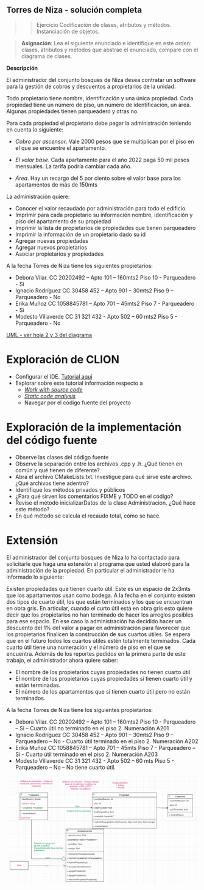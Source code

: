 ## Torres de Niza - solución completa

> > Ejercicio Codificación de clases, atributos y métodos.
> Instanciación de objetos.

> **Asignación**: Lea el siguiente enunciado e identifique en este orden: clases, atributos y métodos que abstrae el enunciado, compare con el diagrama de clases.

**Descripción**

El administrador del conjunto bosques de Niza desea contratar un software para la gestión de cobros y descuentos a
propietarios de la unidad.

Todo propietario tiene nombre, identificación y una única propiedad. Cada propiedad tiene un número de piso, un número
de identificación, un área. Algunas propiedades tienen parqueadero y otras no.

Para cada propiedad el propietario debe pagar la administración teniendo en cuenta lo siguiente:

* _Cobro por ascensor_. Vale 2000 pesos que se multiplican por el piso en el que se encuentre el apartamento.

* _El valor base_. Cada apartamento para el año 2022 paga 50 mil pesos mensuales. La tarifa podría cambiar cada año.

* _Área_. Hay un recargo del 5 por ciento sobre el valor base para los apartamentos de más de 150mts

La administración quiere:

* Conocer el valor recaudado por administración para todo el edificio.
* Imprimir para cada propietario su información nombre, identificación y piso del apartamento de su propiedad
* Imprimir la lista de propietarios de propiedades que tienen parqueadero
* Imprimir la información de un propietario dado su id
* Agregar nuevas propiedades
* Agregar nuevos propietarios
* Asociar propietarios y propiedades

A la fecha Torres de Niza tiene los siguientes propietarios:

* Debora Vilar. CC 20202492 – Apto 101 – 160mts2 Piso 10 - Parqueadero - Si
* Ignacio Rodríguez CC 30458 452 – Apto 901 – 30mts2 Piso 9 – Parqueadero - No
* Erika Muñoz CC 1058845781 – Apto 701 – 45mts2 Piso 7 - Parqueadero - Si
* Modesto Villaverde CC 31 321 432 - Apto 502 – 60 mts2 Piso 5 - Parqueadero - No

[UML - ver hoja 2 y 3 del diagrama](https://drive.google.com/file/d/1uKyTly6pnvLsX4TSfNTthTUHIbtDNFkw/view?usp=sharing)

# Exploración de CLION

* Configurar el
  IDE. [Tutorial aquí](https://www.jetbrains.com/help/clion/quick-tutorial-on-configuring-clion-on-windows.html#MinGW)
* Explorar sobre este tutorial información respecto a
    * [_Work with source code_](https://www.jetbrains.com/help/clion/working-with-source-code.html#code_folding)
    * [_Static code analysis_](https://www.jetbrains.com/help/clion/code-inspection.html)
    * Navegar por el código fuente del proyecto

# Exploración de la implementación del código fuente

* Observe las clases del código fuente
* Observe la separación entre los archivos .cpp y .h. ¿Qué tienen en común y qué tienen de diferente?
* Abra el archivo CMakeLists.txt. Investigue para qué sirve este archivo. ¿Qué archivos tiene adentro?
* Identifique los métodos privados y públicos
* ¿Para qué sirven los comentarios FIXME y TODO en el código?
* Revise el método inicializarDatos de la clase Administracion. ¿Qué hace este método?
* En qué método se calcula el recaudo total, cómo se hace.


# Extensión
El administrador del conjunto bosques de Niza lo ha contactado para solicitarle que haga una extensión al programa que usted elaboró para la administración de la propiedad. En particular el administrador le ha informado lo siguiente:

Existen propiedades que tienen cuarto útil. Este es un espacio de 2x3mts que los apartamentos usan como bodega.  A la fecha en el conjunto existen dos tipos de cuarto útil, los que están terminados y los que se encuentran en obra gris. En articular, cuando el curto útil está en obra gris esto quiere decir que los propietarios no han terminado de hacer los arreglos posibles para ese espacio. En ese caso la administración ha decidido hacer un descuento del 1% del valor a pagar en administración para favorecer que los propietarios finalicen la construcción de sus cuartos útiles. Se espera que en el futuro todos los cuartos útiles estén totalmente terminados.  Cada cuarto útil tiene una numeración y el número de piso en el que se encuentra.
Además de los reportes pedidos en la primera parte de este trabajo, el administrador ahora quiere saber:
* El nombre de los propietarios cuyas propiedades no tienen cuarto útil
* El nombre de los propietarios cuyas propiedades si tienen cuarto útil y están terminadas.
* El número de los apartamentos que si tienen cuarto útil pero no están terminados.

A la fecha Torres de Niza tiene los siguientes propietarios:
* Debora Vilar. CC 20202492 – Apto 101 – 160mts2 Piso 10 - Parqueadero – Si – Cuarto útil no terminado en el piso 2. Numeración A201
* Ignacio Rodríguez CC 30458 452 – Apto 901 – 30mts2 Piso 9 – Parqueadero – No - Cuarto útil terminado en el piso 2. Numeración A202
* Erika Muñoz CC 1058845781 – Apto 701 – 45mts Piso 7 - Parqueadero – Si - Cuarto útil terminado en el piso 2. Numeración A203
* Modesto Villaverde CC 31 321 432 - Apto 502 – 60 mts Piso 5 - Parqueadero – No – No tiene cuarto útil. 


![img.png](img.png)